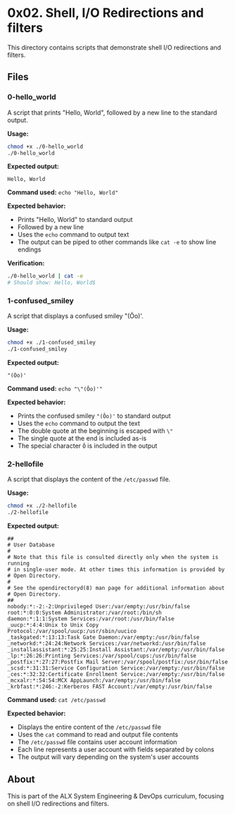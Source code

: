 # 0x02. Shell, I/O Redirections and filters

This directory contains scripts that demonstrate shell I/O redirections and filters.

## Files

### 0-hello_world
A script that prints "Hello, World", followed by a new line to the standard output.

**Usage:**
```bash
chmod +x ./0-hello_world
./0-hello_world
```

**Expected output:**
```
Hello, World
```

**Command used:** `echo "Hello, World"`

**Expected behavior:**
- Prints "Hello, World" to standard output
- Followed by a new line
- Uses the `echo` command to output text
- The output can be piped to other commands like `cat -e` to show line endings

**Verification:**
```bash
./0-hello_world | cat -e
# Should show: Hello, World$
```

### 1-confused_smiley
A script that displays a confused smiley "(Ôo)'.

**Usage:**
```bash
chmod +x ./1-confused_smiley
./1-confused_smiley
```

**Expected output:**
```
"(Ôo)'
```

**Command used:** `echo "\"(Ôo)'"`

**Expected behavior:**
- Prints the confused smiley `"(Ôo)'` to standard output
- Uses the `echo` command to output the text
- The double quote at the beginning is escaped with `\"`
- The single quote at the end is included as-is
- The special character `Ô` is included in the output

### 2-hellofile
A script that displays the content of the `/etc/passwd` file.

**Usage:**
```bash
chmod +x ./2-hellofile
./2-hellofile
```

**Expected output:**
```
##
# User Database
#
# Note that this file is consulted directly only when the system is running
# in single-user mode. At other times this information is provided by
# Open Directory.
#
# See the opendirectoryd(8) man page for additional information about
# Open Directory.
##
nobody:*:-2:-2:Unprivileged User:/var/empty:/usr/bin/false
root:*:0:0:System Administrator:/var/root:/bin/sh
daemon:*:1:1:System Services:/var/root:/usr/bin/false
_uucp:*:4:4:Unix to Unix Copy Protocol:/var/spool/uucp:/usr/sbin/uucico
_taskgated:*:13:13:Task Gate Daemon:/var/empty:/usr/bin/false
_networkd:*:24:24:Network Services:/var/networkd:/usr/bin/false
_installassistant:*:25:25:Install Assistant:/var/empty:/usr/bin/false
_lp:*:26:26:Printing Services:/var/spool/cups:/usr/bin/false
_postfix:*:27:27:Postfix Mail Server:/var/spool/postfix:/usr/bin/false
_scsd:*:31:31:Service Configuration Service:/var/empty:/usr/bin/false
_ces:*:32:32:Certificate Enrollment Service:/var/empty:/usr/bin/false
_mcxalr:*:54:54:MCX AppLaunch:/var/empty:/usr/bin/false
_krbfast:*:246:-2:Kerberos FAST Account:/var/empty:/usr/bin/false
```

**Command used:** `cat /etc/passwd`

**Expected behavior:**
- Displays the entire content of the `/etc/passwd` file
- Uses the `cat` command to read and output file contents
- The `/etc/passwd` file contains user account information
- Each line represents a user account with fields separated by colons
- The output will vary depending on the system's user accounts

## About

This is part of the ALX System Engineering & DevOps curriculum, focusing on shell I/O redirections and filters.
